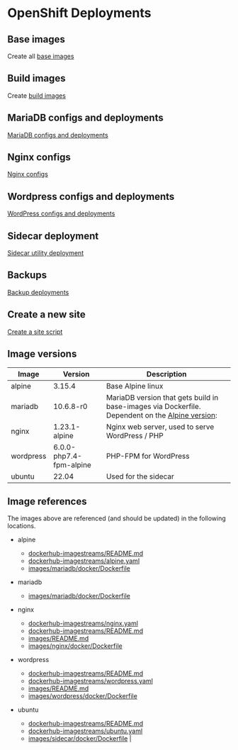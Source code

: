 # OpenShift Deployments

## Base images
Create all [base images](./dockerhub-imagestreams/README.md) 

## Build images
Create [build images](./images/README.md)

## MariaDB configs and deployments
[MariaDB configs and deployments](./mariadb/README.md)

## Nginx configs
[Nginx configs](./nginx/README.md)

## Wordpress configs and deployments
[WordPress configs and deployments](./wordpress/README.md)

## Sidecar deployment
[Sidecar utility deployment](./sidecar/README.md)

## Backups
[Backup deployments](./backups/README.md)

## Create a new site
[Create a site script](./site-builder.sh)


## Image versions

| Image | Version | Description |
| ----- | ------- | ----------- |
| alpine | 3.15.4 | Base Alpine linux |
| mariadb | 10.6.8-r0 | MariaDB version that gets build in base-images via Dockerfile. Dependent on the [Alpine version](https://pkgs.alpinelinux.org/packages?name=mariadb&branch=v3.15): |
| nginx | 1.23.1-alpine | Nginx web server, used to serve WordPress / PHP |
| wordpress | 6.0.0-php7.4-fpm-alpine | PHP-FPM for WordPress |
| ubuntu | 22.04| Used for the sidecar |

## Image references
The images above are referenced (and should be updated) in the following locations.
* alpine
    * [dockerhub-imagestreams/README.md](./dockerhub-imagestreams/README.md)
    * [dockerhub-imagestreams/alpine.yaml](./dockerhub-imagestreams/alpine.yaml)
    * [images/mariadb/docker/Dockerfile](./images/mariadb/docker/Dockerfile)

* mariadb
    * [images/mariadb/docker/Dockerfile](./images/mariadb/docker/Dockerfile)

* nginx
    * [dockerhub-imagestreams/nginx.yaml](./dockerhub-imagestreams/nginx.yaml)
    * [dockerhub-imagestreams/README.md](./dockerhub-imagestreams/README.md)
    * [images/README.md](./images/README.md)
    * [images/nginx/docker/Dockerfile](./images/nginx/docker/Dockerfile)

* wordpress
    * [dockerhub-imagestreams/README.md](./dockerhub-imagestreams/README.md)
    * [dockerhub-imagestreams/wordpress.yaml](./dockerhub-imagestreams/wordpress.yaml)
    * [images/README.md](./images/README.md)
    * [images/wordpress/docker/Dockerfile](./images/wordpress/docker/Dockerfile)

* ubuntu
    * [dockerhub-imagestreams/README.md](./dockerhub-imagestreams/README.md)
    * [dockerhub-imagestreams/ubuntu.yaml](./dockerhub-imagestreams/ubuntu.yaml)
    * [images/sidecar/docker/Dockerfile](./images/sidecar/docker/Dockerfile) |